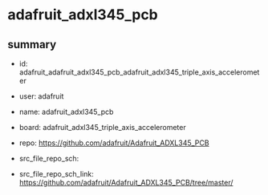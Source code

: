 # adafruit_adxl345_pcb
 
## summary 
* id: adafruit_adafruit_adxl345_pcb_adafruit_adxl345_triple_axis_accelerometer
* user: adafruit
* name: adafruit_adxl345_pcb
* board: adafruit_adxl345_triple_axis_accelerometer
* repo: https://github.com/adafruit/Adafruit_ADXL345_PCB



* src_file_repo_sch: 
* src_file_repo_sch_link: https://github.com/adafruit/Adafruit_ADXL345_PCB/tree/master/







